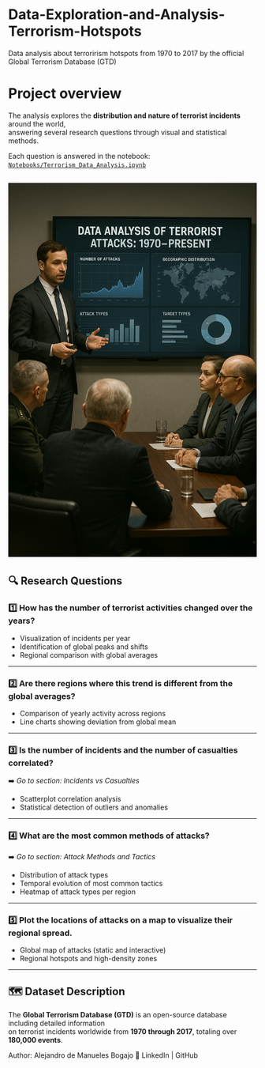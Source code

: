 # Data-Exploration-and-Analysis-Terrorism-Hotspots
Data analysis about terrorirism hotspots from 1970 to 2017 by the official Global Terrorism Database (GTD)

# Project overview

The analysis explores the **distribution and nature of terrorist incidents** around the world,  
answering several research questions through visual and statistical methods.

Each question is answered in the notebook:
[`Notebooks/Terrorism_Data_Analysis.ipynb`](Notebooks/Terrorism_Data_Analysis.ipynb)

![Análisis de terrorismo](Images/Terorrism_analysis.png)
---

## 🔍 Research Questions

### 1️⃣ How has the number of terrorist activities changed over the years?
- Visualization of incidents per year  
- Identification of global peaks and shifts  
- Regional comparison with global averages  

---

### 2️⃣ Are there regions where this trend is different from the global averages?  
- Comparison of yearly activity across regions  
- Line charts showing deviation from global mean  

---

### 3️⃣ Is the number of incidents and the number of casualties correlated?  
➡️ *Go to section: Incidents vs Casualties*  
- Scatterplot correlation analysis  
- Statistical detection of outliers and anomalies  

---

### 4️⃣ What are the most common methods of attacks?  
➡️ *Go to section: Attack Methods and Tactics*  
- Distribution of attack types  
- Temporal evolution of most common tactics  
- Heatmap of attack types per region  

---

### 5️⃣ Plot the locations of attacks on a map to visualize their regional spread. 
- Global map of attacks (static and interactive)  
- Regional hotspots and high-density zones  

---

## 🗺️ Dataset Description
The **Global Terrorism Database (GTD)** is an open-source database including detailed information  
on terrorist incidents worldwide from **1970 through 2017**, totaling over **180,000 events**.

Author: Alejandro de Manueles Bogajo
🔗 LinkedIn
 | GitHub
